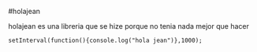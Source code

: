 #holajean

holajean es una libreria que se hize porque no tenia nada mejor que hacer

`setInterval(function(){console.log("hola jean")},1000);`
